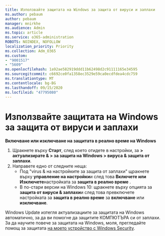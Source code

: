 ```yaml
---
title: Използвайте защитата на Windows за защита от вируси и заплахи
ms.author: pebaum
author: pebaum
manager: mnirkhe
ms.audience: Admin
ms.topic: article
ms.service: o365-administration
ROBOTS: NOINDEX, NOFOLLOW
localization_priority: Priority
ms.collection: Adm_O365
ms.custom:
- "9001517"
- "5609"
ms.openlocfilehash: 1a92ae582919ddd11b62498d2c91111165e34595
ms.sourcegitcommit: c6692ce0fa1358ec3529e59ca0ecdfdea4cdc759
ms.translationtype: MT
ms.contentlocale: bg-BG
ms.lasthandoff: 09/15/2020
ms.locfileid: "47795080"
---
```

# <a name="use-windows-security-for-virus-and-threat-protection"></a>Използвайте защитата на Windows за защита от вируси и заплахи

**Включване или изключване на защитата в реално време на Windows**

1. Щракнете върху **Старт**, след което отидете в настройки, за **> актуализирате & > за защита на Windows > вируса & защита от заплахи**.
2. Направете едно от следните неща:
    - Под "virus & на настройките за защита от заплахи" щракнете върху **управление на настройки**и след това **Включете или** **Изключете**настройката за **защита в реално време** .
    - В по-стари версии на Windows 10: щракнете върху опцията за **защита от вируси & заплахи**и след това превключете настройката за **защита в реално време** за **включване** или **изключване**.

Windows Update изтегля актуализациите за защитата на Windows автоматично, за да ви помогне да защитите КОМПЮТЪРА си от заплахи. За да научите повече за защитата на Windows, моля, прегледайте помощ за защитата [на моето устройство с Windows Security](https://support.microsoft.com/help/17464/windows-10-help-protect-my-device-with-windows-security).
